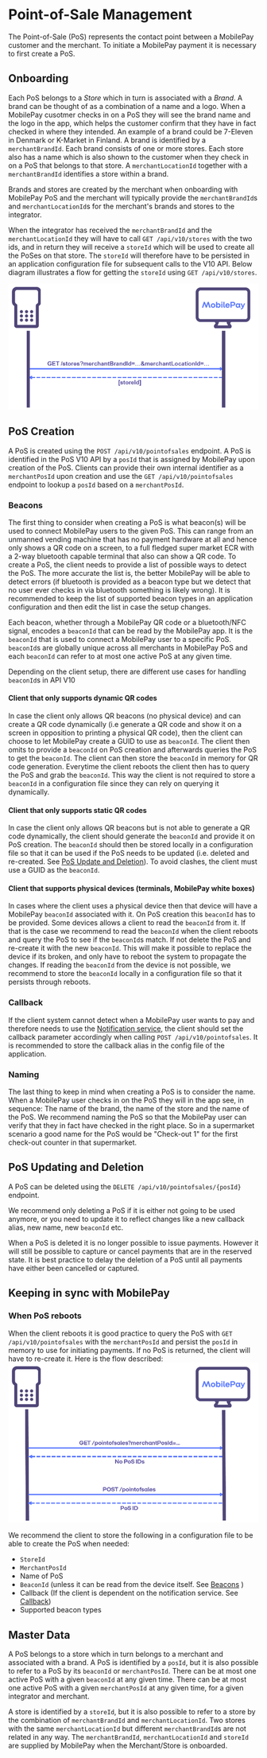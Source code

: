 # <a name="pos_management"></a>Point-of-Sale Management
The Point-of-Sale (PoS) represents the contact point between a MobilePay customer and the merchant.
To initiate a MobilePay payment it is necessary to first create a PoS. 

## Onboarding
Each PoS belongs to a *Store* which in turn is associated with a *Brand*. A brand can be thought of as a combination of a name and a logo. When a MobilePay cusotmer checks in on a PoS they will see the brand name and the logo in the app, which helps the customer confirm that they have in fact checked in where they intended. An example of a brand could be 7-Eleven in Denmark or K-Market in Finland. A brand is identified by a ``merchantBrandId``. Each brand consists of one or more stores. Each store also has a name which is also shown to the customer when they check in on a PoS that belongs to that store. A ``merchantLocationId`` together with a ``merchantBrandId`` identifies a store within a brand. 

Brands and stores are created by the merchant when onboarding with MobilePay PoS and the merchant will typically provide the ``merchantBrandId``s and ``merchantLocationId``s for the merchant's brands and stores to the integrator.

When the integrator has received the ``merchantBrandId`` and the ``merchantLocationId`` they will have to call ``GET /api/v10/stores`` with the two ids, and in return they will receive a ``storeId`` which will be used to create all the PoSes on that store. The ``storeId`` will therefore have to be persisted in an application configuration file for subsequent calls to the V10 API. Below diagram illustrates a flow for getting the ``storeId`` using ``GET /api/v10/stores``.

[![](assets/images/get_store.png)](assets/images/get_store.png)

## <a name="pos_creation"></a> PoS Creation
A PoS is created using the ````POST /api/v10/pointofsales```` endpoint. A PoS is identified in the PoS V10 API by a ````posId```` that is assigned by MobilePay upon creation of the PoS. Clients can provide their own internal identifier as a ````merchantPosId```` upon creation and use the ````GET /api/v10/pointofsales```` endpoint to lookup a ````posId```` based on a ````merchantPosId````. 

### <a name="beacons"></a> Beacons
The first thing to consider when creating a PoS is what beacon(s) will be used to connect MobilePay users to the given PoS.
This can range from an unmanned vending machine that has no payment hardware at all and hence only shows a QR code on a screen, to a full fledged super market ECR with a 2-way bluetooth capable terminal that also can show a QR code. To create a PoS, the client needs to provide a list of possible ways to detect the PoS. The more accurate the list is, the better MobilePay will be able to detect errors (if bluetooth is provided as a beacon type but we detect that no user ever checks in via bluetooth something is likely wrong). It is recommended to keep the list of supported beacon types in an application configuration and then edit the list in case the setup changes.

Each beacon, whether through a MobilePay QR code or a bluetooth/NFC signal, encodes a ````beaconId```` that can be read by the MobilePay app. It is the ````beaconId```` that is used to connect a MobilePay user to a specific PoS. ````beaconId````s are globally unique across all merchants in MobilePay PoS and each ````beaconId```` can refer to at most one active PoS at any given time. 

Depending on the client setup, there are different use cases for handling ````beaconId````s in API V10

#### Client that only supports dynamic QR codes
In case the client only allows QR beacons (no physical device) and can create a QR code dynamically (i.e generate a QR code and show it on a screen in opposition to printing a physical QR code), then the client can choose to let MobilePay create a GUID to use as ````beaconId````. The client then omits to provide a ````beaconId```` on PoS creation and afterwards queries the PoS to get the ````beaconId````. The client can then store the ````beaconId```` in memory for QR code generation. Everytime the client reboots the client then has to query the PoS and grab the ````beaconId````. This way the client is not required to store a ````beaconId```` in a configuration file since they can rely on querying it dynamically.

#### Client that only supports static QR codes
In case the client only allows QR beacons but is not able to generate a QR code dynamically, the client should generate the ````beaconId```` and provide it on PoS creation. The ````beaconId```` should then be stored locally in a configuration file so that it can be used if the PoS needs to be updated (i.e. deleted and re-created. See [PoS Update and Deletion](pos_management#pos_updating_deletion)). To avoid clashes, the client must use a GUID as the ````beaconId````.

#### Client that supports physical devices (terminals, MobilePay white boxes)
In cases where the client uses a physical device then that device will have a MobilePay ````beaconId```` associated with it. On PoS creation this ````beaconId```` has to be provided. Some devices allows a client to read the ````beaconId```` from it. If that is the case we recommend to read the ````beaconId```` when the client reboots and query the PoS to see if the ````beaconId````s match. If not delete the PoS and re-create it with the new ````beaconId````. This will make it possible to replace the device if its broken, and only have to reboot the system to propagate the changes.
If reading the ````beaconId```` from the device is not possible, we recommend to store the ````beaconId```` locally in a configuration file so that it persists through reboots.

### <a name="callback"></a>Callback
If the client system cannot detect when a MobilePay user wants to pay and therefore needs to use the [Notification service](detecting_mobilePay#notification), the client should set the callback parameter accordingly when calling ````POST /api/v10/pointofsales````.
It is recommended to store the callback alias in the config file of the application.

### Naming
The last thing to keep in mind when creating a PoS is to consider the name. When a MobilePay user checks in on the PoS they will in the app see, in sequence: The name of the brand, the name of the store and the name of the PoS. We recommend naming the PoS so that the MobilePay user can verify that they in fact have checked in the right place. So in a supermarket scenario a good name for the PoS would be "Check-out 1" for the first check-out counter in that supermarket.

## <a name="pos_updating_deletion"></a>PoS Updating and Deletion

A PoS can be deleted using the ````DELETE /api/v10/pointofsales/{posId}```` endpoint.

We recommend only deleting a PoS if it is either not going to be used anymore, or you need to update it to reflect changes like a new callback alias, new name, new ````beaconId```` etc.

When a PoS is deleted it is no longer possible to issue payments. However it will still be possible to capture or cancel payments that are in the reserved state. It is best practice to delay the deletion of a PoS until all payments have either been cancelled or captured.

## Keeping in sync with MobilePay

### When PoS reboots
When the client reboots it is good practice to query the PoS with ````GET /api/v10/pointofsales```` with the ````merchantPosId```` and persist the ````posId```` in memory to use for initiating payments. If no PoS is returned, the client will have to re-create it. Here is the flow described:
[![](assets/images/PoS_Onboarding.png)](assets/images/PoS_Onboarding.png)


We recommend the client to store the following in a configuration file to be able to create the PoS when needed:

* ````StoreId````
* ````MerchantPosId````
* Name of PoS
* ````BeaconId```` (unless it can be read from the device itself. See [Beacons](pos_management#beacons) )
* Callback (If the client is dependent on the notification service. See [Callback](pos_management#callback))
* Supported beacon types

## <a name="master-data"></a>Master Data

A PoS belongs to a store which in turn belongs to a merchant and associated with a brand. A PoS is identified by a ````posId````, but it is also possible to refer to a PoS by its ````beaconId```` or ````merchantPosId````. There can be at most one active PoS with a given ````beaconId```` at any given time. There can be at most one active PoS with a given ````merchantPosId```` at any given time, for a given integrator and merchant. 

A store is identified by a ````storeId````, but it is also possible to refer to a store by the combination of ````merchantBrandId```` and ````merchantLocationId````. Two stores with the same ````merchantLocationId```` but different ````merchantBrandId````s are not related in any way. The ````merchantBrandId````, ````merchantLocationId```` and ````storeId```` are supplied by MobilePay when the Merchant/Store is onboarded. 
